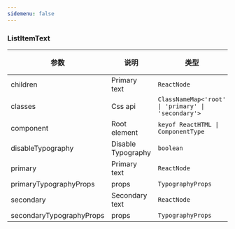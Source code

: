 ```yaml
---
sidemenu: false
---
```


### ListItemText

| 参数	|说明	|类型	|默认值
| --- | --- | --- | ---
| children | Primary text | `ReactNode` |
| classes | Css api | `ClassNameMap<'root' \| 'primary' \| 'secondary'>` |
| component | Root element | `keyof ReactHTML \| ComponentType` | div
| disableTypography | Disable Typography | `boolean` | false
| primary | Primary text | `ReactNode` |
| primaryTypographyProps | props | `TypographyProps` |
| secondary | Secondary text | `ReactNode` |
| secondaryTypographyProps | props | `TypographyProps` |
